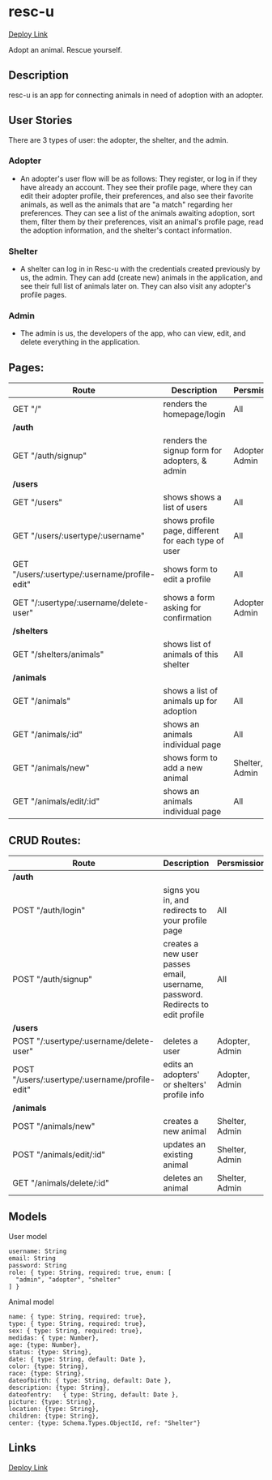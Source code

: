 # resc-u

[Deploy Link](https://m2-project.herokuapp.com/)

Adopt an animal. Rescue yourself.

## Description

resc-u is an app for connecting animals in need of adoption with an adopter.

## User Stories

There are 3 types of user: the adopter, the shelter, and the admin.

### Adopter

- An adopter's user flow will be as follows: They register, or log in if they have already an account. They see their profile page, where they can edit their adopter profile, their preferences, and also see their favorite animals, as well as the animals that are "a match" regarding her preferences. They can see a list of the animals awaiting adoption, sort them, filter them by their preferences, visit an animal's profile page, read the adoption information, and the shelter's contact information.

### Shelter

- A shelter can log in in Resc-u with the credentials created previously by us, the admin. They can add (create new) animals in the application, and see their full list of animals later on. They can also visit any adopter's profile pages.

### Admin

- The admin is us, the developers of the app, who can view, edit, and delete everything in the application.

<!--

 ## Backlog

List of other features outside of the MVPs scope

User profile:

- see my profile
- upload my profile picture
- see other users profile
- list of events created by the user
- list events the user is attending

 -->

## Pages:

| Route                                         | Description                                         | Persmissions   |
| --------------------------------------------- | --------------------------------------------------- | -------------- |
| GET "/"                                       | renders the homepage/login                          | All            |
| **/auth**                                     |                                                     |                |
| GET "/auth/signup"                            | renders the signup form for adopters, & admin       | Adopter, Admin |
| **/users**                                    |                                                     |                |
| GET "/users"                                  | shows shows a list of users                         | All            |
| GET "/users/:usertype/:username"              | shows profile page, different for each type of user | All            |
| GET "/users/:usertype/:username/profile-edit" | shows form to edit a profile                        | All            |
| GET "/:usertype/:username/delete-user"        | shows a form asking for confirmation                | Adopter, Admin |
| **/shelters**                                 |                                                     |                |
| GET "/shelters/animals"                       | shows list of animals of this shelter               | All            |
| **/animals**                                  |                                                     |                |
| GET "/animals"                                | shows a list of animals up for adoption             | All            |
| GET "/animals/:id"                            | shows an animals individual page                    | All            |
| GET "/animals/new"                            | shows form to add a new animal                      | Shelter, Admin |
| GET "/animals/edit/:id"                       | shows an animals individual page                    | All            |

## CRUD Routes:

| Route                                          | Description                                                                    | Persmissions   |
| ---------------------------------------------- | ------------------------------------------------------------------------------ | -------------- |
| **/auth**                                      |                                                                                |                |
| POST "/auth/login"                             | signs you in, and redirects to your profile page                               | All            |
| POST "/auth/signup"                            | creates a new user passes email, username, password. Redirects to edit profile | All            |
| **/users**                                     |                                                                                |                |
| POST "/:usertype/:username/delete-user"        | deletes a user                                                                 | Adopter, Admin |
| POST "/users/:usertype/:username/profile-edit" | edits an adopters' or shelters' profile info                                   | Adopter, Admin |
| **/animals**                                   |                                                                                |                |
| POST "/animals/new"                            | creates a new animal                                                           | Shelter, Admin |
| POST "/animals/edit/:id"                       | updates an existing animal                                                     | Shelter, Admin |
| GET "/animals/delete/:id"                      | deletes an animal                                                              | Shelter, Admin |

## Models

User model

```
username: String
email: String
password: String
role: { type: String, required: true, enum: [
  "admin", "adopter", "shelter"
] }
```

Animal model

```
name: { type: String, required: true},
type: { type: String, required: true},
sex: { type: String, required: true},
medidas: { type: Number},
age: {type: Number},
status: {type: String},
date: { type: String, default: Date },
color: {type: String},
race: {type: String},
dateofbirth: { type: String, default: Date },
description: {type: String},
dateofentry:   { type: String, default: Date },
picture: {type: String},
location: {type: String},
children: {type: String},
center: {type: Schema.Types.ObjectId, ref: "Shelter"}
```

## Links

[Deploy Link](https://m2-project.herokuapp.com/)
